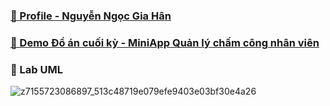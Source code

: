 ### [💌 Profile - Nguyễn Ngọc Gia Hân](https://github.com/Hanari05/profile.git)

### [📑 Demo Đồ án cuối kỳ - MiniApp Quản lý chấm công nhân viên](https://github.com/Lanne-0402/Nhap-mon-CNPM.git)

### 🎲 Lab UML
![z7155723086897_513c48719e079efe9403e03bf30e4a26](https://github.com/user-attachments/assets/17f3fde7-c3c5-42b2-8ca7-2c471cc18aef)


